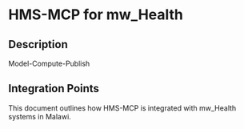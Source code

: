 # HMS-MCP for mw_Health

## Description

Model-Compute-Publish

## Integration Points

This document outlines how HMS-MCP is integrated with mw_Health systems in Malawi.
